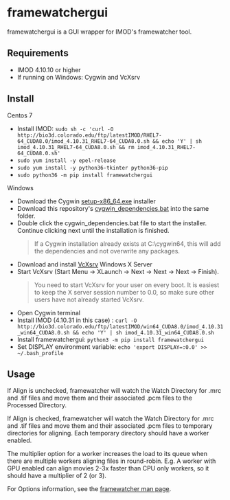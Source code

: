 # framewatchergui

framewatchergui is a GUI wrapper for IMOD's framewatcher tool.

## Requirements
- IMOD 4.10.10 or higher
- If running on Windows: Cygwin and VcXsrv

## Install
Centos 7

- Install IMOD: `sudo sh -c 'curl -O http://bio3d.colorado.edu/ftp/latestIMOD/RHEL7-64_CUDA8.0/imod_4.10.31_RHEL7-64_CUDA8.0.sh && echo 'Y' | sh imod_4.10.31_RHEL7-64_CUDA8.0.sh && rm imod_4.10.31_RHEL7-64_CUDA8.0.sh'`
 - `sudo yum install -y epel-release`
- `sudo yum install -y python36-tkinter python36-pip`
- `sudo python36 -m pip install framewatchergui`

Windows

- Download the Cygwin [setup-x86_64.exe](https://cygwin.com/setup-x86_64.exe) installer
- Download this repository's [cygwin_dependencies.bat](https://raw.githack.com/alberttxu/framewatchergui/master/cygwin_dependencies.bat) into the same folder.
- Double click the cygwin_dependencies.bat file to start the installer. Continue clicking next until the installation is finished.
	> If a Cygwin installation already exists at C:\cygwin64, this will add the dependencies and not overwrite any packages.
- Download and install [VcXsrv](https://sourceforge.net/projects/vcxsrv/) Windows X Server
- Start VcXsrv (Start Menu -> XLaunch -> Next -> Next -> Next -> Finish).
	> You need to start VcXsrv for your user on every boot. It is easiest to keep the X server session number to 0.0, so make sure other users have not already started VcXsrv.
- Open Cygwin terminal
- Install IMOD (4.10.31 in this case) : `curl -O http://bio3d.colorado.edu/ftp/latestIMOD/win64_CUDA8.0/imod_4.10.31_win64_CUDA8.0.sh && echo 'Y' | sh imod_4.10.31_win64_CUDA8.0.sh`
- Install framewatchergui: `python3 -m pip install framewatchergui`
- Set DISPLAY environment variable: `echo 'export DISPLAY=:0.0' >> ~/.bash_profile`


## Usage
If Align is unchecked, framewatcher will watch the Watch Directory for .mrc and .tif files and move them and their associated .pcm files to the Processed Directory.

If Align is checked, framewatcher will watch the Watch Directory for .mrc and .tif files and move them and their associated .pcm files to temporary directories for aligning. Each temporary directory should have a worker enabled.

The multiplier option for a worker increases the load to its queue when there are multiple workers aligning files in round-robin. E.g. A worker with GPU enabled can align movies 2-3x faster than CPU only workers, so it should have a multiplier of 2 (or 3).

For Options information, see the [framewatcher man page](http://bio3d.colorado.edu/imod/betaDoc/man/framewatcher.html).
